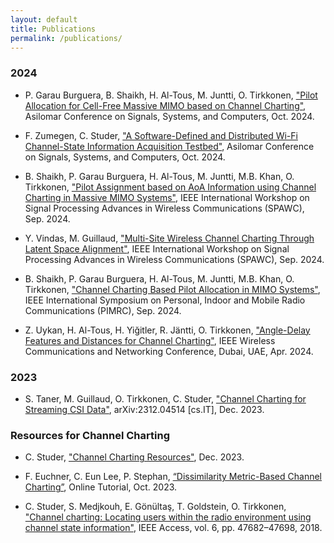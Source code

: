 ```yaml
---
layout: default
title: Publications
permalink: /publications/
---
```


### 2024
-  P. Garau Burguera, B. Shaikh, H. Al-Tous, M. Juntti, O. Tirkkonen, ["Pilot Allocation for Cell-Free Massive MIMO based on Channel Charting"](https://acris.aalto.fi/ws/portalfiles/portal/166424211/Asilomar24_CC_PilotAlloc_Cell_free.pdf), Asilomar Conference on Signals, Systems, and Computers, Oct. 2024.

- F. Zumegen, C. Studer, ["A Software-Defined and Distributed Wi-Fi Channel-State Information Acquisition Testbed"](https://arxiv.org/pdf/2412.07588), Asilomar Conference on Signals, Systems, and Computers, Oct. 2024.

- B. Shaikh, P. Garau Burguera, H. Al-Tous, M. Juntti, M.B. Khan, O. Tirkkonen, ["Pilot Assignment based on AoA Information using Channel Charting in Massive MIMO Systems"](https://research.aalto.fi/en/publications/pilot-assignment-based-on-aoa-information-using-channel-charting-), IEEE International Workshop on Signal Processing Advances in Wireless Communications (SPAWC), Sep. 2024.

- Y. Vindas, M. Guillaud, ["Multi-Site Wireless Channel Charting Through Latent Space Alignment"](https://hal.science/hal-04685466), IEEE International Workshop on Signal Processing Advances in Wireless Communications (SPAWC), Sep. 2024.

- B. Shaikh, P. Garau Burguera, H. Al-Tous, M. Juntti, M.B. Khan, O. Tirkkonen, ["Channel Charting Based Pilot Allocation in MIMO Systems"](https://research.aalto.fi/en/publications/channel-charting-based-pilot-allocation-in-mimo-systems), IEEE International Symposium on Personal, Indoor and Mobile Radio Communications (PIMRC), Sep. 2024.

- Z. Uykan, H. Al-Tous, H. Yiğitler, R. Jäntti, O. Tirkkonen, ["Angle-Delay Features and Distances for Channel Charting"](https://ieeexplore.ieee.org/document/10571176), IEEE Wireless Communications and Networking Conference, Dubai, UAE, Apr. 2024.

### 2023
- S. Taner, M. Guillaud, O. Tirkkonen, C. Studer, ["Channel Charting for Streaming CSI Data"](https://arxiv.org/abs/2312.04514), arXiv:2312.04514 [cs.IT], Dec. 2023.

### Resources for Channel Charting
- C. Studer, ["Channel Charting Resources"](https://channelcharting.github.io), Dec. 2023.

- F. Euchner, C. Eun Lee, P. Stephan, [“Dissimilarity Metric-Based Channel Charting”](https://dichasus.inue.uni-stuttgart.de/tutorials/tutorial/dissimilarity-metric-channelcharting/), Online Tutorial, Oct. 2023.

- C. Studer, S. Medjkouh, E. Gönültaş, T. Goldstein, O. Tirkkonen, ["Channel charting: Locating users within the radio environment using channel state information"](https://ieeexplore.ieee.org/abstract/document/8444621), IEEE Access, vol. 6, pp. 47682–47698, 2018.
